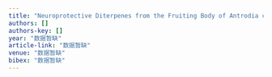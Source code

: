 ```yaml
---
title: "Neuroprotective Diterpenes from the Fruiting Body of Antrodia camphorata"
authors: []
authors-key: []
year: "数据暂缺"
article-link: "数据暂缺"
venue: "数据暂缺"
bibex: "数据暂缺"
---
```

